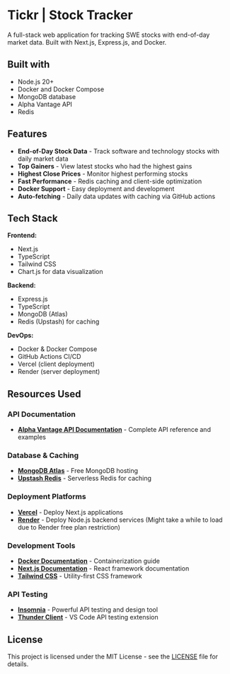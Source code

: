 # Tickr | Stock Tracker

A full-stack web application for tracking SWE stocks with end-of-day market data. Built with Next.js, Express.js, and Docker.


## Built with
- Node.js 20+
- Docker and Docker Compose
- MongoDB database
- Alpha Vantage API 
- Redis 

## Features

- **End-of-Day Stock Data** - Track software and technology stocks with daily market data
- **Top Gainers** - View latest stocks who had the highest gains
- **Highest Close Prices** - Monitor highest performing stocks
- **Fast Performance** - Redis caching and client-side optimization
- **Docker Support** - Easy deployment and development
- **Auto-fetching** - Daily data updates with caching via GitHub actions

## Tech Stack

**Frontend:**
- Next.js 
- TypeScript
- Tailwind CSS
- Chart.js for data visualization

**Backend:**
- Express.js
- TypeScript
- MongoDB (Atlas)
- Redis (Upstash) for caching

**DevOps:**
- Docker & Docker Compose
- GitHub Actions CI/CD
- Vercel (client deployment)
- Render (server deployment)

## Resources Used

### API Documentation
- **[Alpha Vantage API Documentation](https://www.alphavantage.co/documentation/)** - Complete API reference and examples

### Database & Caching
- **[MongoDB Atlas](https://www.mongodb.com/cloud/atlas)** - Free MongoDB hosting
- **[Upstash Redis](https://upstash.com/)** - Serverless Redis for caching

### Deployment Platforms
- **[Vercel](https://vercel.com/docs)** - Deploy Next.js applications
- **[Render](https://render.com/docs)** - Deploy Node.js backend services  (Might take a while to load due to Render free plan restriction)

### Development Tools
- **[Docker Documentation](https://docs.docker.com/)** - Containerization guide
- **[Next.js Documentation](https://nextjs.org/docs)** - React framework documentation
- **[Tailwind CSS](https://tailwindcss.com/docs)** - Utility-first CSS framework

### API Testing
- **[Insomnia](https://insomnia.rest/)** - Powerful API testing and design tool
- **[Thunder Client](https://www.thunderclient.com/)** - VS Code API testing extension

## License

This project is licensed under the MIT License - see the [LICENSE](LICENSE) file for details.
